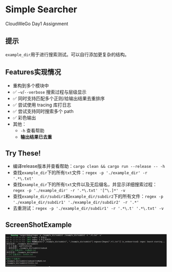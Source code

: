 # Simple Searcher

CloudWeGo Day1 Assignment

## 提示

`example_dir`用于进行搜索测试。可以自行添加更复杂的结构。  

## Features实现情况

- 重构到多个模块中  
- ✅ `–v`/`--verbose` 搜索过程与层级显示  
- ✅ 同时⽀持匹配多个正则/给输出结果去重排序  
- ✅ 尝试使⽤ tracing 库打⽇志  
- ✅ 尝试⽀持同时搜索多个 path  
- ✅ 彩⾊输出  
- 其他：  
  - `-h` 查看帮助
  - **输出结果已去重**

## Try These!
- 编译release版本并查看帮助：`cargo clean && cargo run --release -- -h`
- 查找`example_dir`下的所有`txt`文件：`regex -p './example_dir' -r '.*\.txt'`  
- 查找`example_dir`下的所有`txt`文件以及无后缀名，并显示详细搜索过程：`regex -p './example_dir' -r '.*\.txt' '[^\.]*' -v`  
- 查找`example_dir/subdir1`和`example_dir/subdir2`下的所有文件：`regex -p './example_dir/subdir1' './example_dir/subdir2' -r '.*'`  
- 去重测试：`regex -p './example_dir/subdir1' -r '.*\.t' '.*\.txt' -v`

## ScreenShotExample
![success](static/image.png)